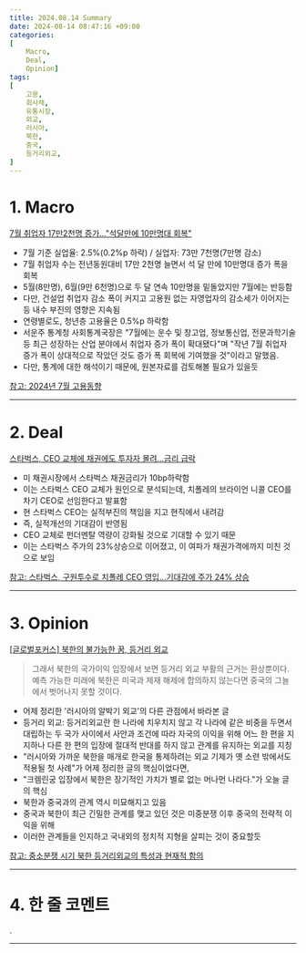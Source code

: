 ```yaml
---
title: 2024.08.14 Summary
date: 2024-08-14 08:47:16 +09:00
categories: 
[
    Macro, 
    Deal, 
    Opinion]
tags:
[
    고용, 
    회사채,
    유통시장,
    외교,
    러시아,
    북한,
    중국,
    등거리외교,
]
---
```


# 1. Macro

[7월 취업자 17만2천명 증가..."석달만에 10만명대 회복"](https://news.einfomax.co.kr/news/articleView.html?idxno=4321169)

- 7월 기준 실업율: 2.5%(0.2%p 하락) / 실업자: 73만 7천명(7만명 감소)
- 7월 취업자 수는 전년동원대비 17만 2천명 늘면서 석 달 만에 10만명대 증가 폭을 회복
- 5월(8만명), 6월(9만 6천명)으로 두 달 연속 10만명을 밑돌았지만 7월에는 반등함
- 다만, 건설업 취업자 감소 폭이 커지고 고용원 없는 자영업자의 감소세가 이어지는 등 내수 부진의 영향은 지속됨
- 연령별로도, 청년층 고용율은 0.5%p 하락함
- 서운주 통계청 사회통계국장은 "7월에는 운수 및 창고업, 정보통신업, 전문과학기술 등 최근 성장하는 산업 분야에서 취업자 증가 폭이 확대됐다"며 "작년 7월 취업자 증가 폭이 상대적으로 작았던 것도 증가 폭 회복에 기여했을 것"이라고 말했음.
- 다만, 통계에 대한 해석이기 때문에, 원본자료를 검토해볼 필요가 있을듯

[참고: 2024년 7월 고용동향](https://www.kostat.go.kr/board.es?mid=a10301010000&bid=210&list_no=432244&act=view&mainXml=Y)

---

# 2. Deal

[스타벅스, CEO 교체에 채권에도 투자자 몰려...금리 급락](https://news.einfomax.co.kr/news/articleView.html?idxno=4321145)

- 미 채권시장에서 스타벅스 채권금리가 10bp하락함
- 이는 스타벅스 CEO 교체가 원인으로 분석되는데, 치폴레의 브라이언 니콜 CEO를 차기 CEO로 선임한다고 발표함
- 현 스타벅스 CEO는 실적부진의 책임을 지고 현직에서 내려감
- 즉, 실적개선의 기대감이 반영됨
- CEO 교체로 펀더멘탈 역량이 강화될 것으로 기대할 수 있기 때문
- 이는 스타벅스 주가의 23%상승으로 이어졌고, 이 여파가 채권가격에까지 미친 것으로 보임

[참고: 스타벅스, 구원투수로 치폴레 CEO 영입...기대감에 주가 24% 상승](https://news.einfomax.co.kr/news/articleView.html?idxno=4321156)

---

# 3. Opinion

[[글로벌포커스] 북한의 불가능한 꿈, 등거리 외교](https://www.mk.co.kr/news/contributors/11091991)

> 그래서 북한의 국가이익 입장에서 보면 등거리 외교 부활의 근거는 환상뿐이다. 예측 가능한 미래에 북한은 미국과 제재 해제에 합의하지 않는다면 중국의 그늘에서 벗어나지 못할 것이다.

- 어제 정리한 '러시아의 알박기 외교'의 다른 관점에서 바라본 글
- 등거리 외교: 등거리외교란 한 나라에 치우치지 않고 각 나라에 같은 비중을 두면서 대립하는 두 국가 사이에서 사안과 조건에 따라 자국의 이익을 위해 어느 한 편을 지지하나 다른 한 편의 입장에 절대적 반대를 하지 않고 관계를 유지하는 외교를 지칭
- "러시아와 가까운 북한을 매개로 한국을 통제하려는 외교 기제가 옛 소련 밖에서도 적용될 첫 사례"가 어제 정리한 글의 핵심이었다면,
- "크렘린궁 입장에서 북한은 장기적인 가치가 별로 없는 머나먼 나라다."가 오늘 글의 핵심
- 북한과 중국과의 관계 역시 미묘해지고 있음
- 중국과 북한이 최근 긴밀한 관계를 맺고 있던 것은 미중분쟁 이후 중국의 전략적 이익을 위해
- 이러한 관계들을 인지하고 국내외의 정치적 지형을 살피는 것이 중요할듯

[참고: 중소분쟁 시기 북한 등거리외교의 특성과 현재적 함의](https://www.ifans.go.kr/knda/ifans/kor/pblct/PblctView.do;jsessionid=RMSJuXHXs69JUs7gS8wweOpo.public11?csrfPreventionSalt=null&sn=&bbsSn=&mvpSn=&searchMvpSe=&koreanEngSe=KOR&ctgrySe=&menuCl=P01&pblctDtaSn=13780&clCode=P01&boardSe=)

---

# 4. 한 줄 코멘트

.

---